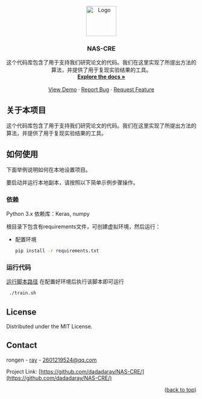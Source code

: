 

<!-- PROJECT LOGO -->
<br />
<div align="center">
  <a href="https://github.com/dadadaray/NAS-CRE/">
    <img src="images/logo.png" alt="Logo" width="80" height="80">
  </a>

<h3 align="center">NAS-CRE</h3>

  <p align="center">
    这个代码库包含了用于支持我们研究论文的代码。我们在这里实现了所提出方法的算法，并提供了用于复现实验结果的工具。
    <br />
    <a href="https://github.com/dadadaray/NAS-CRE/"><strong>Explore the docs »</strong></a>
    <br />
    <br />
    <a href="https://github.com/dadadaray/NAS-CRE/">View Demo</a>
    ·
    <a href="https://github.com/dadadaray/NAS-CRE/issues/new?labels=bug&template=bug-report---.md">Report Bug</a>
    ·
    <a href="https://github.com/dadadaray/NAS-CRE/issues/new?labels=enhancement&template=feature-request---.md">Request Feature</a>
  </p>
</div>





<!-- ABOUT THE PROJECT -->
## 关于本项目
这个代码库包含了用于支持我们研究论文的代码。我们在这里实现了所提出方法的算法，并提供了用于复现实验结果的工具。


<!-- GETTING STARTED -->
## 如何使用

下面举例说明如何在本地设置项目。

要启动并运行本地副本，请按照以下简单示例步骤操作。
### 依赖

Python 3.x
依赖库：Keras, numpy

根目录下包含有requirements文件，可创建虚拟环境，然后运行：
* 配置环境
  ```sh
  pip install -r requirements.txt
  ```
  
### 运行代码

[运行脚本路径]( https://github.com/sky-snow/NAS-CRE/blob/95b3ac266d2437fb0e7528a95b04c7bad4a6cc5d/relation_extraction/train.sh)
在配置好环境后执行该脚本即可运行
  ```sh
   ./train.sh
  ```


<!-- LICENSE -->
## License

Distributed under the MIT License. 




<!-- CONTACT -->
## Contact

rongen - [ray](https://github.com/dadadaray) - 2601219524@qq.com

Project Link: [https://github.com/dadadaray/NAS-CRE/](https://github.com/dadadaray/NAS-CRE/)

<p align="right">(<a href="#readme-top">back to top</a>)</p>

